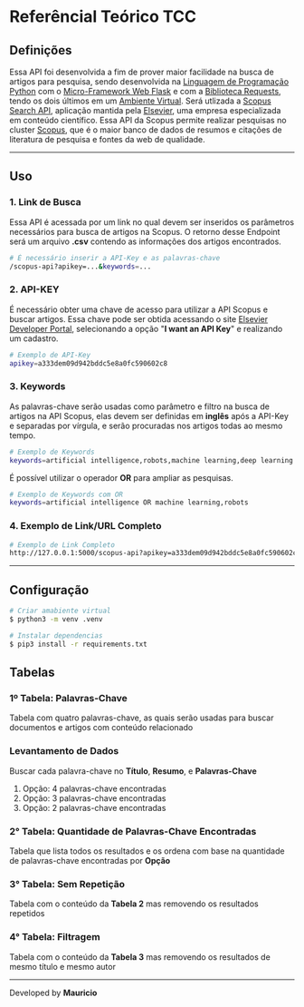 <!-- cSpell:disable -->
# Referêncial Teórico TCC

## Definições

Essa API foi desenvolvida a fim de prover maior facilidade na busca de artigos para pesquisa, sendo desenvolvida na [Linguagem de Programação Python](https://www.python.org/) com o [Micro-Framework Web Flask](https://flask.palletsprojects.com/en/2.2.x/) e com a [Biblioteca Requests](https://pypi.org/project/requests/), tendo os dois últimos em um [Ambiente Virtual](https://docs.python.org/3/library/venv.html). Será utlizada a [Scopus Search API](https://dev.elsevier.com/documentation/SCOPUSSearchAPI.wadl), aplicação mantida pela [Elsevier](https://www.elsevier.com/pt-br), uma empresa especializada em conteúdo científico. Essa API da Scopus permite realizar pesquisas no cluster [Scopus](https://www.scopus.com/home.uri), que é o maior banco de dados de resumos e citações de literatura de pesquisa e fontes da web de qualidade.

---

## Uso

### 1. Link de Busca

Essa API é acessada por um link no qual devem ser inseridos os parâmetros necessários para busca de artigos na Scopus. O retorno desse Endpoint será um arquivo **.csv** contendo as informações dos artigos encontrados.

```bash
# É necessário inserir a API-Key e as palavras-chave
/scopus-api?apikey=...&keywords=...
```

### 2. API-KEY

É necessário obter uma chave de acesso para utilizar a API Scopus e buscar artigos. Essa chave pode ser obtida acessando o site [Elsevier Developer Portal](https://dev.elsevier.com/), selecionando a opção "**I want an API Key**" e realizando um cadastro.

```bash
# Exemplo de API-Key
apikey=a333dem09d942bddc5e8a0fc590602c8
```

### 3. Keywords

As palavras-chave serão usadas como parâmetro e filtro na busca de artigos na API Scopus, elas devem ser definidas em **inglês** após a API-Key e separadas por vírgula, e serão procuradas nos artigos todas ao mesmo tempo.

```bash
# Exemplo de Keywords
keywords=artificial intelligence,robots,machine learning,deep learning
```

É possível utilizar o operador **OR** para ampliar as pesquisas.

```bash
# Exemplo de Keywords com OR
keywords=artificial intelligence OR machine learning,robots
```

### 4. Exemplo de Link/URL Completo

```bash
# Exemplo de Link Completo
http://127.0.0.1:5000/scopus-api?apikey=a333dem09d942bddc5e8a0fc590602c8&keywords=artificial intelligence,robots,machine learning,deep learning
```

---

## Configuração

```bash
# Criar amabiente virtual
$ python3 -m venv .venv

# Instalar dependencias
$ pip3 install -r requirements.txt
```

## Tabelas

### 1º Tabela: Palavras-Chave

Tabela com quatro palavras-chave, as quais serão usadas para buscar documentos e artigos com conteúdo relacionado

### Levantamento de Dados

Buscar cada palavra-chave no **Título**, **Resumo**, e **Palavras-Chave**

1. Opção: 4 palavras-chave encontradas
2. Opção: 3 palavras-chave encontradas
3. Opção: 2 palavras-chave encontradas

### 2° Tabela: Quantidade de Palavras-Chave Encontradas

Tabela que lista todos os resultados e os ordena com base na quantidade de palavras-chave encontradas por **Opção**

### 3° Tabela: Sem Repetição

Tabela com o conteúdo da **Tabela 2** mas removendo os resultados repetidos

### 4° Tabela: Filtragem

Tabela com o conteúdo da **Tabela 3** mas removendo os resultados de mesmo título e mesmo autor

---

Developed by **Mauricio**
